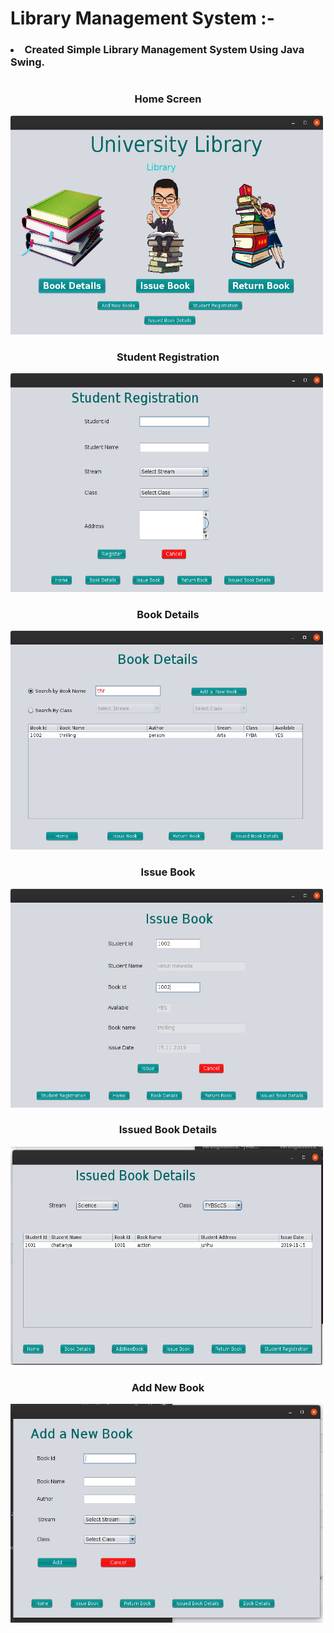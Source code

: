 # <b>Library Management System :-</b>

### <li> Created Simple Library Management System Using Java Swing.</li>

#

### <center> Home Screen </center>
<img src="Screen_Shots/test.png" width="500" height="350">

### <center> Student Registration <center>
<img src="Screen_Shots/student_registration.png" width="500" height="350">

### <center> Book Details <center>
<img src="Screen_Shots/book_details.png" width="500" height="350">

### <center> Issue Book <center>
<img src="Screen_Shots/issue_book.png" width="500" height="350">

### <center> Issued Book Details<center>
<img src="Screen_Shots/issued_book_details.png" width="500" height="350">

### <center> Add New Book <center>
<img src="Screen_Shots/add_book.png" width="500" height="350">
